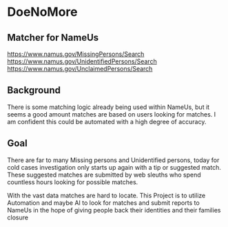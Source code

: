 # DoeNoMore

## Matcher for NameUs
https://www.namus.gov/MissingPersons/Search
https://www.namus.gov/UnidentifiedPersons/Search
https://www.namus.gov/UnclaimedPersons/Search

## Background

There is some matching logic already being used within NameUs, but it seems a good amount matches are based on users looking for matches.
I am confident this could be automated with a high degree of accuracy.

## Goal

There are far to many Missing persons and Unidentified persons, today for cold cases investigation only starts up again with a tip or suggested match.
These suggested matches are submitted by web sleuths who spend countless hours looking for possible matches. 

With the vast data matches are hard to locate. This Project is to utilize Automation and maybe AI to look for matches and submit 
reports to NameUs in the hope of giving people back their identities and their families closure